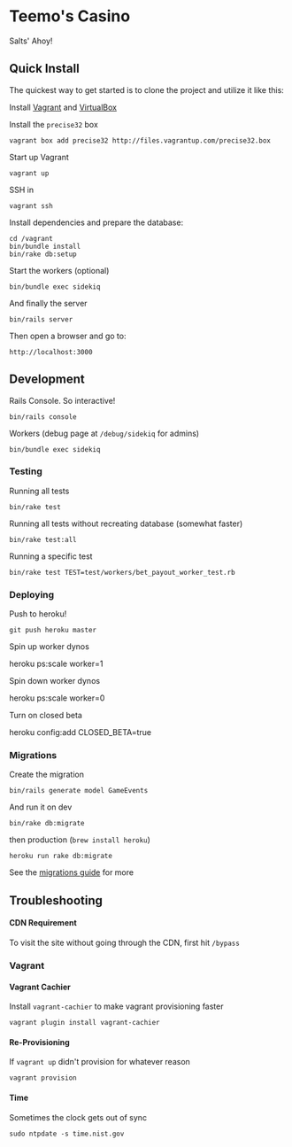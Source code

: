 # Teemo's Casino

Salts' Ahoy!

## Quick Install
  The quickest way to get started is to clone the project and utilize it like this:

  Install [Vagrant](http://www.vagrantup.com/downloads.html) and [VirtualBox](https://www.virtualbox.org/wiki/Downloads)

  Install the `precise32` box
  
    vagrant box add precise32 http://files.vagrantup.com/precise32.box
 
  Start up Vagrant

    vagrant up

  SSH in

    vagrant ssh

  Install dependencies and prepare the database:

    cd /vagrant
    bin/bundle install
    bin/rake db:setup

  Start the workers (optional)

    bin/bundle exec sidekiq

  And finally the server

    bin/rails server

  Then open a browser and go to:

    http://localhost:3000

## Development

  Rails Console. So interactive!

    bin/rails console

  Workers (debug page at `/debug/sidekiq` for admins)

    bin/bundle exec sidekiq

### Testing

  Running all tests

    bin/rake test

  Running all tests without recreating database (somewhat faster)

    bin/rake test:all

  Running a specific test

    bin/rake test TEST=test/workers/bet_payout_worker_test.rb

### Deploying

Push to heroku!

    git push heroku master

Spin up worker dynos

  heroku ps:scale worker=1

Spin down worker dynos

  heroku ps:scale worker=0

Turn on closed beta

  heroku config:add CLOSED_BETA=true

### Migrations

Create the migration

    bin/rails generate model GameEvents

And run it on dev

    bin/rake db:migrate

then production (`brew install heroku`)

    heroku run rake db:migrate

See the [migrations guide](http://guides.rubyonrails.org/migrations.html) for more

## Troubleshooting

#### CDN Requirement

  To visit the site without going through the CDN, first hit `/bypass`

### Vagrant

#### Vagrant Cachier

  Install `vagrant-cachier` to make vagrant provisioning faster

    vagrant plugin install vagrant-cachier

#### Re-Provisioning

  If `vagrant up` didn't provision for whatever reason

    vagrant provision

#### Time

  Sometimes the clock gets out of sync

    sudo ntpdate -s time.nist.gov
